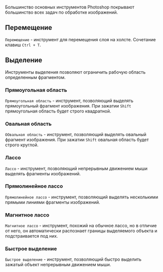 Большинство основных инструментов Photoshop покрывают большинство всех задач по обработке изображений.

## Перемещение

`Перемещение` - инструмент для перемещения слоя на холсте. Сочетание клавиш `Ctrl + T`.

## Выделение

Инструменты выделения позволяют ограничить рабочую область определенным фрагментом.

### Прямоугольная область

`Прямоугольная область` - инструмент, позволяющий выделять прямоугольный фрагмент изображения. При зажатии `Shift` прямоугольная область будет строго квадратной.

### Овальная область

`ООвальная область` - инструмент, позволяющий выделять овальный фрагмент изображения. При зажатии `Shift` овальная область будет строго круглой.

### Лассо

`Лассо` - инструмент, позволяющий непрерывным движением мыши выделять фрагменты изображений.

### Прямолинейное лассо

`Прямолинейное лассо` - инструмент, позволяющий выделять несколькими прямыми линиями фрагменты изображений.

### Магнитное лассо

`Магнитное лассо` - инструмент, похожий на обычное лассо, но в отличие от него, он автоматически распознает границы выделяемого объекта и подстраивается под них.

### Быстрое выделение

`Быстрое выделение` - инструмент, позволяющий быстро выделить зажатый объект непрерывным движением мыши.